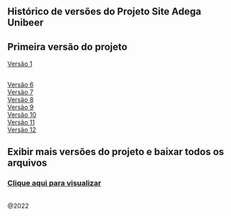 ## Histórico de versões do Projeto Site Adega Unibeer

## Primeira versão do projeto  
<a href="https://github.com/caiorodrigues2804/PROJETO_SITE_Adega_UniBeer/tree/v_01">Versão 1</a>

##
<a href="https://github.com/caiorodrigues2804/PROJETO_SITE_Adega_UniBeer/tree/v_06">Versão 6</a><br/>
<a href="https://github.com/caiorodrigues2804/PROJETO_SITE_Adega_UniBeer/tree/v_07">Versão 7</a><br/>
<a href="https://github.com/caiorodrigues2804/PROJETO_SITE_Adega_UniBeer/tree/v_08">Versão 8</a><br/> 
<a href="https://github.com/caiorodrigues2804/PROJETO_SITE_Adega_UniBeer/tree/v_09">Versão 9</a><br/>
<a href="https://github.com/caiorodrigues2804/PROJETO_SITE_Adega_UniBeer/tree/v_10">Versão 10</a><br/>
<a href="https://github.com/caiorodrigues2804/PROJETO_SITE_Adega_UniBeer/tree/v_11">Versão 11</a><br/>
<a href="https://github.com/caiorodrigues2804/PROJETO_SITE_Adega_UniBeer/tree/v_12">Versão 12</a><br/>

## Exibir mais versões do projeto e baixar todos os arquivos
 <h3><a href="https://adegaunibeerversoes.caiorodriguesportfolios.com.br/">Clique aqui para visualizar</a></h3>
 
<br/>
@2022


	 
